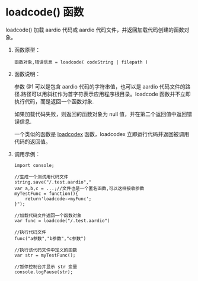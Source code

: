 # loadcode() 函数

loadcode() 加载 aardio 代码或 aardio 代码文件，并返回加载代码创建的函数对象。

1. 函数原型：   

	`函数对象,错误信息 = loadcode( codeString | filepath )`
  
2. 函数说明：   
  
	参数 @1 可以是包含 aardio 代码的字符串值，也可以是 aardio 代码文件的路径.路径可以用斜杠作为首字符表示应用程序根目录。loadcode 函数并不立即执行代码，而是返回一个函数对象.  
	
	如果加载代码失败，则返回的函数对象为 null 值，并在第二个返回值中返回错误信息.  
	
	一个类似的函数是 [loadcodex](loadcodex.md) 函数，loadcodex 立即运行代码并返回被调用代码的返回值。
	
3. 调用示例：   
  
	```aardio
	import console; 

	//生成一个测试用代码文件 
	string.save("/.test.aardio"," 
	var a,b,c = ...;//文件也是一个匿名函数,可以这样接收参数 
	myTestFunc = function(){ 
		return'loadcode->myFunc'; 
	}"); 

	//加载代码文件返回一个函数对象 
	var func = loadcode("/.test.aardio") 

	//执行代码文件 
	func("a参数","b参数","c参数")

	//执行该代码文件中定义的函数 
	var str = myTestFunc(); 

	//暂停控制台并显示 str 变量 
	console.logPause(str);
	```